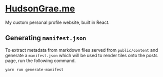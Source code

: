 # [HudsonGrae.me](https://hudsongrae.me)

My custom personal profile website, built in React.

## Generating `manifest.json`

To extract metadata from markdown files served from `public/content` and generate a `manifest.json` which will be used to render tiles onto the posts page, run the following command.

```sh
yarn run generate-manifest
```
